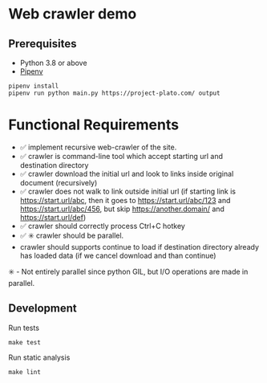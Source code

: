 # Web crawler demo

## Prerequisites

* Python 3.8 or above
* [Pipenv](https://pipenv.pypa.io/en/latest/)

```
pipenv install
pipenv run python main.py https://project-plato.com/ output
```

# Functional Requirements

- ✅ implement recursive web-crawler of the site.
- ✅ crawler is command-line tool which accept starting url and destination directory
- ✅ crawler download the initial url and look to links inside original document (recursively)
- ✅ crawler does not walk to link outside initial url (if starting link is https://start.url/abc, then it goes to https://start.url/abc/123 and https://start.url/abc/456, but skip https://another.domain/ and https://start.url/def)
- ✅ crawler should correctly process Ctrl+C hotkey
- ✅ ✳️ crawler should be parallel.
- crawler should supports continue to load if destination directory already has loaded data (if we cancel download and than continue)


✳️ - Not entirely parallel since python GIL, but I/O operations are made in parallel.


## Development

Run tests

```
make test
```

Run static analysis

```
make lint
```
